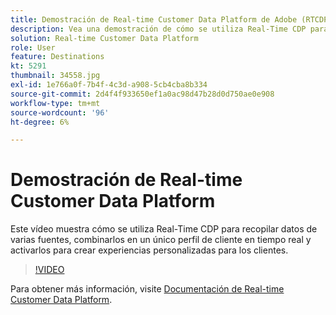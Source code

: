 ```yaml
---
title: Demostración de Real-time Customer Data Platform de Adobe (RTCDP)
description: Vea una demostración de cómo se utiliza Real-Time CDP para recopilar datos de varias fuentes, combinarlos en un único perfil de clientes en tiempo real y activarlos para crear experiencias personalizadas para los clientes.
solution: Real-time Customer Data Platform
role: User
feature: Destinations
kt: 5291
thumbnail: 34558.jpg
exl-id: 1e766a0f-7b4f-4c3d-a908-5cb4cba8b334
source-git-commit: 2d4f4f933650ef1a0ac98d47b28d0d750ae0e908
workflow-type: tm+mt
source-wordcount: '96'
ht-degree: 6%

---
```


# Demostración de Real-time Customer Data Platform

Este vídeo muestra cómo se utiliza Real-Time CDP para recopilar datos de varias fuentes, combinarlos en un único perfil de cliente en tiempo real y activarlos para crear experiencias personalizadas para los clientes.

>[!VIDEO](https://video.tv.adobe.com/v/34558?quality=12&learn=on)


Para obtener más información, visite [Documentación de Real-time Customer Data Platform](https://experienceleague.adobe.com/docs/experience-platform/rtcdp/overview.html?lang=es).